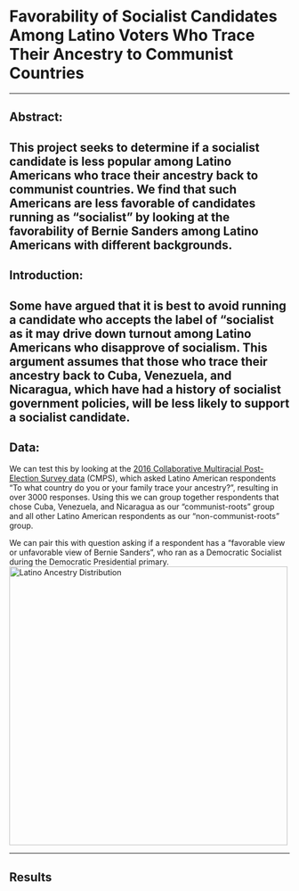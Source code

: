 # Favorability of Socialist Candidates Among Latino Voters Who Trace Their Ancestry to Communist Countries

---

## Abstract:
This project seeks to determine if a socialist candidate is less popular among Latino Americans who trace their ancestry back to communist countries. We find that such Americans are less favorable of candidates running as “socialist” by looking at the favorability of Bernie Sanders among Latino Americans with different backgrounds.
---

## Introduction:

Some have argued that it is best to avoid running a candidate who accepts the label of “socialist as it may drive down turnout among Latino Americans who disapprove of socialism. This argument assumes that those who trace their ancestry back to Cuba, Venezuela, and Nicaragua, which have had a history of socialist government policies, will be less likely to support a socialist candidate.
---

## Data:

We can test this by looking at the [2016 Collaborative Multiracial Post-Election Survey data](https://doi.org/10.3886/ICPSR38040.v2) (CMPS), which asked Latino American respondents “To what country do you or your family trace your ancestry?”, resulting in over 3000 responses. Using this we can group together respondents that chose Cuba, Venezuela, and Nicaragua as our “communist-roots” group and all other Latino American respondents as our “non-communist-roots” group.

We can pair this with question asking if a respondent has a “favorable view or unfavorable view of Bernie Sanders”, who ran as a Democratic Socialist during the Democratic Presidential primary.
<img src="images/screenshot.png" alt="Latino Ancestry Distribution" width="500"/>

---

## Results

